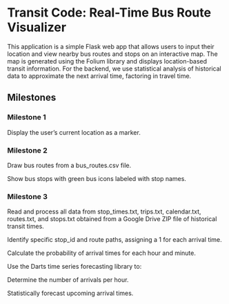 # **Transit Code: Real-Time Bus Route Visualizer**

This application is a simple Flask web app that allows users to input their location and view nearby bus routes and stops on an interactive map.
The map is generated using the Folium library and displays location-based transit information.
For the backend, we use statistical analysis of historical data to approximate the next arrival time, factoring in travel time.

## **Milestones**
### **Milestone 1**
Display the user’s current location as a marker.

### **Milestone 2**
Draw bus routes from a bus_routes.csv file.

Show bus stops with green bus icons labeled with stop names.

### **Milestone 3**
Read and process all data from stop_times.txt, trips.txt, calendar.txt, routes.txt, and stops.txt obtained from a Google Drive ZIP file of historical transit times.

Identify specific stop_id and route paths, assigning a 1 for each arrival time.

Calculate the probability of arrival times for each hour and minute.

Use the Darts time series forecasting library to:

Determine the number of arrivals per hour.

Statistically forecast upcoming arrival times.
